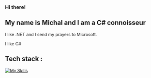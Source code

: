 ### Hi there!
## My name is Michal and I am a C# connoisseur
I like .NET and I send my prayers to Microsoft.

I like C# <br>

## Tech stack : 
[![My Skills](https://skillicons.dev/icons?i=dotnet,cs,azure,angular,ts,html,css,py,git,github)](https://skillicons.dev)
